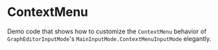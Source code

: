 # ContextMenu

Demo code that shows how to customize the `ContextMenu` behavior of `GraphEditorInputMode`'s `MainInputMode.ContextMenuInputMode`
      elegantly.
